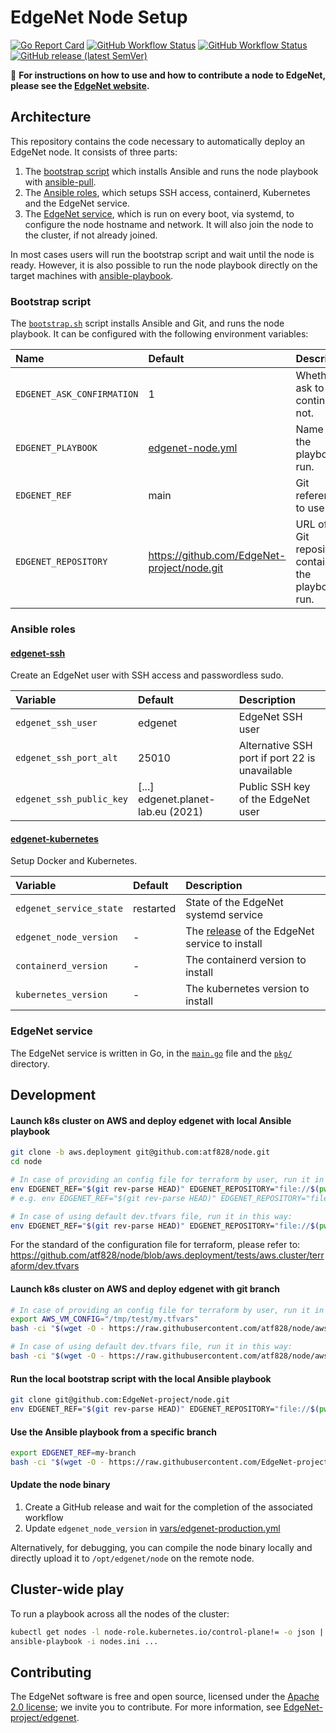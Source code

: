# EdgeNet Node Setup

[![Go Report Card](https://goreportcard.com/badge/github.com/EdgeNet-project/node)](https://goreportcard.com/report/github.com/EdgeNet-project/node)
[![GitHub Workflow Status](https://img.shields.io/github/workflow/status/EdgeNet-project/node/Build?label=build)](https://github.com/EdgeNet-project/node/actions/workflows/build.yml)
[![GitHub Workflow Status](https://img.shields.io/github/workflow/status/EdgeNet-project/node/CodeQL?label=codeql)](https://github.com/EdgeNet-project/node/actions/workflows/codeql-analysis.yml)
[![GitHub release (latest SemVer)](https://img.shields.io/github/v/release/EdgeNet-project/node)](https://github.com/EdgeNet-project/node/releases)

📌 **For instructions on how to use and how to contribute a node to EdgeNet, please see the [EdgeNet website](https://www.edge-net.org/pages/node-contribution.html).**

## Architecture

This repository contains the code necessary to automatically deploy an EdgeNet node.
It consists of three parts:
1. The [bootstrap script](#bootstrap-script) which installs Ansible and runs the node playbook with [ansible-pull](https://docs.ansible.com/ansible/latest/cli/ansible-pull.html).
2. The [Ansible roles](#ansible-roles), which setups SSH access, containerd, Kubernetes and the EdgeNet service.
3. The [EdgeNet service](#edgenet-service), which is run on every boot, via systemd, to configure the node hostname and network. It will also join the node to the cluster, if not already joined.

In most cases users will run the bootstrap script and wait until the node is ready.
However, it is also possible to run the node playbook directly on the target machines with [ansible-playbook](https://docs.ansible.com/ansible/latest/cli/ansible-playbook.html).

### Bootstrap script

The [`bootstrap.sh`](/bootstrap.sh) script installs Ansible and Git, and runs the node playbook.
It can be configured with the following environment variables:

Name                       | Default                                      | Description
:--------------------------|:---------------------------------------------|:-----------
`EDGENET_ASK_CONFIRMATION` | 1                                            | Whether to ask to continue or not.
`EDGENET_PLAYBOOK`         | [edgenet-node.yml](edgenet-node.yml)         | Name of the playbook to run.
`EDGENET_REF`              | main                                         | Git reference to use.
`EDGENET_REPOSITORY`       |  https://github.com/EdgeNet-project/node.git | URL of the Git repository containing the playbook to run.

### Ansible roles

#### [edgenet-ssh](/roles/edgenet-ssh)

Create an EdgeNet user with SSH access and passwordless sudo.

Variable                 | Default                            | Description
:------------------------|:-----------------------------------|:-----------
`edgenet_ssh_user`       | edgenet                            | EdgeNet SSH user
`edgenet_ssh_port_alt`   | 25010                              | Alternative SSH port if port 22 is unavailable
`edgenet_ssh_public_key` | [...] edgenet.planet-lab.eu (2021) | Public SSH key of the EdgeNet user

#### [edgenet-kubernetes](/roles/edgenet-kubernetes)

Setup Docker and Kubernetes.

Variable                 | Default   | Description
:------------------------|:----------|:-----------
`edgenet_service_state`  | restarted | State of the EdgeNet systemd service
`edgenet_node_version`   | -         | The [release](https://github.com/EdgeNet-project/node/releases) of the EdgeNet service to install
`containerd_version`     | -         | The containerd version to install
`kubernetes_version`     | -         | The kubernetes version to install

### EdgeNet service

The EdgeNet service is written in Go, in the [`main.go`](/main.go) file and the [`pkg/`](/pkg) directory.

## Development

#### Launch k8s cluster on AWS and deploy edgenet with local Ansible playbook
```bash
git clone -b aws.deployment git@github.com:atf828/node.git
cd node

# In case of providing an config file for terraform by user, run it in this way:
env EDGENET_REF="$(git rev-parse HEAD)" EDGENET_REPOSITORY="file://$(pwd)" AWS_VM_CONFIG="<path/filename of your local tfvars file>" ./bootstrap.aws.local.sh
# e.g. env EDGENET_REF="$(git rev-parse HEAD)" EDGENET_REPOSITORY="file://$(pwd)" AWS_VM_CONFIG="/tmp/test/my.tfvars" ./bootstrap.aws.local.sh

# In case of using default dev.tfvars file, run it in this way:
env EDGENET_REF="$(git rev-parse HEAD)" EDGENET_REPOSITORY="file://$(pwd)"  ./bootstrap.aws.local.sh
```
For the standard of the configuration file for terraform, please refer to:
https://github.com/atf828/node/blob/aws.deployment/tests/aws.cluster/terraform/dev.tfvars

#### Launch k8s cluster on AWS and deploy edgenet with git branch
```bash
# In case of providing an config file for terraform by user, run it in this way:
export AWS_VM_CONFIG="/tmp/test/my.tfvars"
bash -ci "$(wget -O - https://raw.githubusercontent.com/atf828/node/aws.deployment/bootstrap.aws.sh)"

# In case of using default dev.tfvars file, run it in this way:
bash -ci "$(wget -O - https://raw.githubusercontent.com/atf828/node/aws.deployment/bootstrap.aws.sh)"
```
#### Run the local bootstrap script with the local Ansible playbook

```bash
git clone git@github.com:EdgeNet-project/node.git
env EDGENET_REF="$(git rev-parse HEAD)" EDGENET_REPOSITORY="file://$(pwd)" ./bootstrap.sh
```

#### Use the Ansible playbook from a specific branch

```bash
export EDGENET_REF=my-branch
bash -ci "$(wget -O - https://raw.githubusercontent.com/EdgeNet-project/node/main/bootstrap.sh)"
```

#### Update the node binary

1. Create a GitHub release and wait for the completion of the associated workflow
2. Update `edgenet_node_version` in [vars/edgenet-production.yml](https://github.com/EdgeNet-project/node/blob/main/vars/edgenet-production.yml)

Alternatively, for debugging, you can compile the node binary locally and directly upload it to `/opt/edgenet/node` on the remote node.

## Cluster-wide play

To run a playbook across all the nodes of the cluster:
```bash
kubectl get nodes -l node-role.kubernetes.io/control-plane!= -o json | jq -r '.items[].status.addresses[0].address' > nodes.ini
ansible-playbook -i nodes.ini ...
```

## Contributing

The EdgeNet software is free and open source, licensed under the [Apache 2.0 license](https://www.apache.org/licenses/LICENSE-2.0); we invite you to contribute.
For more information, see [EdgeNet-project/edgenet](https://github.com/EdgeNet-project/edgenet#contributing).
